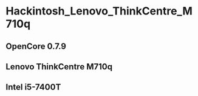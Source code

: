# Hackintosh_Lenovo_ThinkCentre_M710q

## OpenCore 0.7.9
## Lenovo ThinkCentre M710q
## Intel i5-7400T
